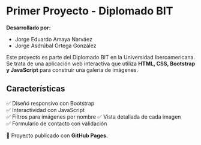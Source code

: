 # Primer Proyecto - Diplomado BIT  

**Desarrollado por:**  
- Jorge Eduardo Amaya Narváez  
- Jorge Asdrúbal Ortega González  

Este proyecto es parte del Diplomado BIT en la Universidad Iberoamericana. Se trata de una aplicación web interactiva que utiliza **HTML, CSS, Bootstrap y JavaScript** para construir una galería de imágenes.  

## Características  
✅ Diseño responsivo con Bootstrap  
✅ Interactividad con JavaScript  
✅ Filtros para imágenes por nombre
✅ Vista detallada de cada imagen  
✅ Formulario de contacto con validación  

📌 Proyecto publicado con **GitHub Pages**.  